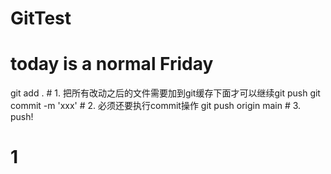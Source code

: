 # GitTest
# today is a normal Friday

git add . # 1. 把所有改动之后的文件需要加到git缓存下面才可以继续git push
git commit -m 'xxx'  # 2. 必须还要执行commit操作
git push origin main # 3. push!

# 1